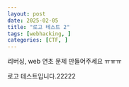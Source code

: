 ```yaml
---
layout: post
date: 2025-02-05
title: "로고 테스트 2"
tags: [webhacking, ]
categories: [CTF, ]
---
```


리버싱, web 연초 문제 만들어주세요 ㅠㅠㅠ


로고 테스트입니다.22222

